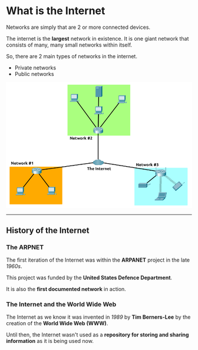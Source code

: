 # What is the Internet

Networks are simply that are 2 or more connected devices.

The internet is the **largest** network in existence. It is one giant network that consists of many, many small networks within itself.

So, there are 2 main types of networks in the internet.
- Private networks
- Public networks

![internet](assets/internet.png)

---

## History of the Internet

### The ARPNET

The first iteration of the Internet was within the **ARPANET** project in the late *1960s*.

This project was funded by the **United States Defence Department**.

It is also the **first documented network** in action.


### The Internet and the World Wide Web

The Internet as we know it was invented in *1989* by **Tim Berners-Lee** by the creation of the **World Wide Web (WWW)**.

Until then, the Internet wasn't used as a **repository for storing and sharing information** as it is being used now.